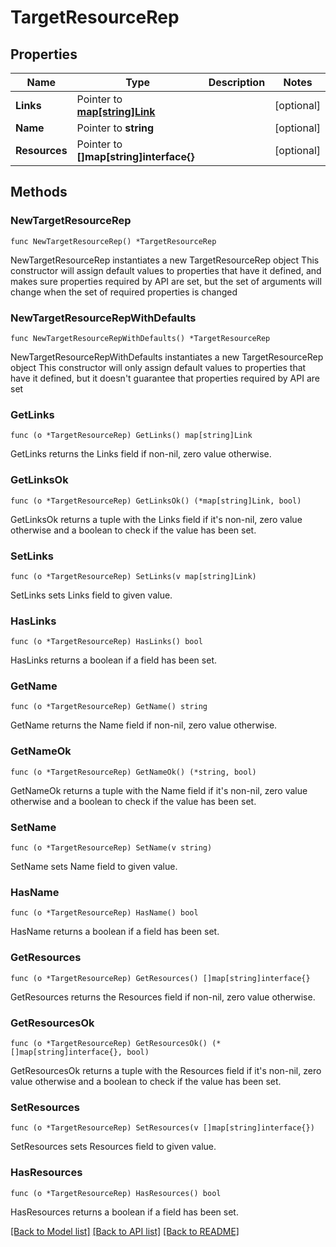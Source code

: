 # TargetResourceRep

## Properties

Name | Type | Description | Notes
------------ | ------------- | ------------- | -------------
**Links** | Pointer to [**map[string]Link**](Link.md) |  | [optional] 
**Name** | Pointer to **string** |  | [optional] 
**Resources** | Pointer to **[]map[string]interface{}** |  | [optional] 

## Methods

### NewTargetResourceRep

`func NewTargetResourceRep() *TargetResourceRep`

NewTargetResourceRep instantiates a new TargetResourceRep object
This constructor will assign default values to properties that have it defined,
and makes sure properties required by API are set, but the set of arguments
will change when the set of required properties is changed

### NewTargetResourceRepWithDefaults

`func NewTargetResourceRepWithDefaults() *TargetResourceRep`

NewTargetResourceRepWithDefaults instantiates a new TargetResourceRep object
This constructor will only assign default values to properties that have it defined,
but it doesn't guarantee that properties required by API are set

### GetLinks

`func (o *TargetResourceRep) GetLinks() map[string]Link`

GetLinks returns the Links field if non-nil, zero value otherwise.

### GetLinksOk

`func (o *TargetResourceRep) GetLinksOk() (*map[string]Link, bool)`

GetLinksOk returns a tuple with the Links field if it's non-nil, zero value otherwise
and a boolean to check if the value has been set.

### SetLinks

`func (o *TargetResourceRep) SetLinks(v map[string]Link)`

SetLinks sets Links field to given value.

### HasLinks

`func (o *TargetResourceRep) HasLinks() bool`

HasLinks returns a boolean if a field has been set.

### GetName

`func (o *TargetResourceRep) GetName() string`

GetName returns the Name field if non-nil, zero value otherwise.

### GetNameOk

`func (o *TargetResourceRep) GetNameOk() (*string, bool)`

GetNameOk returns a tuple with the Name field if it's non-nil, zero value otherwise
and a boolean to check if the value has been set.

### SetName

`func (o *TargetResourceRep) SetName(v string)`

SetName sets Name field to given value.

### HasName

`func (o *TargetResourceRep) HasName() bool`

HasName returns a boolean if a field has been set.

### GetResources

`func (o *TargetResourceRep) GetResources() []map[string]interface{}`

GetResources returns the Resources field if non-nil, zero value otherwise.

### GetResourcesOk

`func (o *TargetResourceRep) GetResourcesOk() (*[]map[string]interface{}, bool)`

GetResourcesOk returns a tuple with the Resources field if it's non-nil, zero value otherwise
and a boolean to check if the value has been set.

### SetResources

`func (o *TargetResourceRep) SetResources(v []map[string]interface{})`

SetResources sets Resources field to given value.

### HasResources

`func (o *TargetResourceRep) HasResources() bool`

HasResources returns a boolean if a field has been set.


[[Back to Model list]](../README.md#documentation-for-models) [[Back to API list]](../README.md#documentation-for-api-endpoints) [[Back to README]](../README.md)


